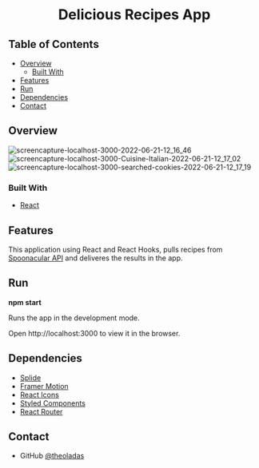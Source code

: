 <h1 align="center">Delicious Recipes App</h1>



## Table of Contents

- [Overview](#overview)
  - [Built With](#built-with)
- [Features](#features)
- [Run](#run)
- [Dependencies](#dependencies)
- [Contact](#contact)

## Overview
![screencapture-localhost-3000-2022-06-21-12_16_46](https://user-images.githubusercontent.com/67963370/174787523-267eef6e-56f5-491a-b12f-b952cfc4065d.png)
![screencapture-localhost-3000-Cuisine-Italian-2022-06-21-12_17_02](https://user-images.githubusercontent.com/67963370/174787533-fba30dc8-b473-4df5-b14f-2bc50310926c.png)
![screencapture-localhost-3000-searched-cookies-2022-06-21-12_17_19](https://user-images.githubusercontent.com/67963370/174787543-e19ae8da-7bdc-4578-827a-ca01cb405974.png)


### Built With

- [React](https://reactjs.org)

## Features

This application using React and React Hooks, pulls recipes from [Spoonacular API](https://spoonacular.com/food-api/console#Profile) and deliveres the results in the app.

## Run

<strong>npm start</strong>

Runs the app in the development mode.

Open http://localhost:3000 to view it in the browser.

## Dependencies

- [Splide](https://splidejs.com)
- [Framer Motion](https://www.framer.com/motion/)
- [React Icons](https://react-icons.github.io/react-icons/)
- [Styled Components](https://styled-components.com)
- [React Router](https://v5.reactrouter.com/web/guides/quick-start)

## Contact

- GitHub [@theoladas](https://github.com/theoladas)







